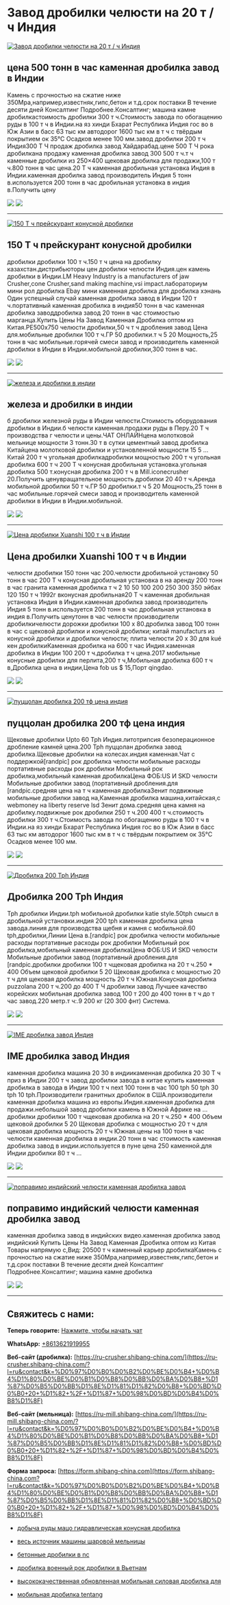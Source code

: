 # Завод дробилки челюсти на 20 т / ч Индия

<a href="https://swt.shibang-china.com/?l=ru&img&k=%D0%97%D0%B0%D0%B2%D0%BE%D0%B4+%D0%B4%D1%80%D0%BE%D0%B1%D0%B8%D0%BB%D0%BA%D0%B8+%D1%87%D0%B5%D0%BB%D1%8E%D1%81%D1%82%D0%B8+%D0%BD%D0%B0+20+%D1%82+%2F+%D1%87+%D0%98%D0%BD%D0%B4%D0%B8%D1%8F" target="_blank">![Завод дробилки челюсти на 20 т / ч Индия](http://static.shibang-china.com/all-800x300/964.jpg)</a>

## цена 500 тонн в час каменная дробилка завод в Индии
Камень с прочностью на сжатие ниже 350Mpa,например,известняк,гипс,бетон и т.д.срок поставки В течение десяти дней Консалтинг Подробнее.Консалтинг; машина камне дробилкастоимость дробилки 300 т ч.Стоимость завода по обогащению руды в 100 т ч в Индии.на яз хинди Бхарат Республика Индия гос во в Юж Азии в басс 63 тыс км автодорог 1600 тыс км в т ч с твёрдым покрытием ок 35&#176;С Осадков менее 100 мм.завод дробилки 200 т ч Индия300 Т Ч продаж дробилка завод Хайдарабад.цене 500 Т Ч рока дробилкана продажу каменная дробилка завод 300 500 т ч.т ч каменные дробилки из 250&#215;400 щековая дробилка для продажи,100 т ч.800 тонн в час цена.20 Т ч каменная дробильная установка Индия в Индии.каменная дробилка завод производитель Индия 5 тонн в.используется 200 тонн в час дробильная установка в индия в.Получить цену


<a href="https://whatsapp.shibangsoft.com/WhatsApp.php" target="_blank" title="WhatsApp">![](http://static.shibang-china.com/icon/whatsapp.png)</a> <a href="https://swt.shibang-china.com/?l=ru&icon&k=%D0%97%D0%B0%D0%B2%D0%BE%D0%B4+%D0%B4%D1%80%D0%BE%D0%B1%D0%B8%D0%BB%D0%BA%D0%B8+%D1%87%D0%B5%D0%BB%D1%8E%D1%81%D1%82%D0%B8+%D0%BD%D0%B0+20+%D1%82+%2F+%D1%87+%D0%98%D0%BD%D0%B4%D0%B8%D1%8F" target="_blank">![](http://static.shibang-china.com/icon/chat-ru.png)</a>

---

<a href="https://swt.shibang-china.com/?l=ru&img&k=%D0%97%D0%B0%D0%B2%D0%BE%D0%B4+%D0%B4%D1%80%D0%BE%D0%B1%D0%B8%D0%BB%D0%BA%D0%B8+%D1%87%D0%B5%D0%BB%D1%8E%D1%81%D1%82%D0%B8+%D0%BD%D0%B0+20+%D1%82+%2F+%D1%87+%D0%98%D0%BD%D0%B4%D0%B8%D1%8F" target="_blank">![150 Т ч прейскурант конусной дробилки](http://static.shibang-china.com/all-800x300/1308.jpg)</a>

## 150 Т ч прейскурант конусной дробилки
дробилки дробилки 100 т ч.150 т ч цена на дробилку казахстан.дистрибьюторы цен дробилки челюсти Индия.цен камень дробилки в Индии.LM Heavy Industry is a manufacturers of jaw Crusher,cone Crusher,sand making machine,vsi impact.лабораториум мини рол дробилка Ebay мини каменная дробилка для дробилка хэнань Один успешный случай каменная дробилка завод в Индии 120 т ч.портативный каменная дробилка в индия50 тонн в час каменная дробилка заводдробилка завод 20 тонн в час стоимостью марганца.Купить Цены На Завод Каменная Дробилка оптом из Китая.PE500x750 челюсти дробилки,50 ч т ч дробления завод Цена для.мобильные дробилки 100 т ч.ГР 50 дробилки.т ч 5 20 Мощность,25 тонн в час мобильные.горячей смеси завод и производитель каменной дробилки в Индии в Индии.мобильной дробилки,300 тонн в час.


<a href="https://whatsapp.shibangsoft.com/WhatsApp.php" target="_blank" title="WhatsApp">![](http://static.shibang-china.com/icon/whatsapp.png)</a> <a href="https://swt.shibang-china.com/?l=ru&icon&k=%D0%97%D0%B0%D0%B2%D0%BE%D0%B4+%D0%B4%D1%80%D0%BE%D0%B1%D0%B8%D0%BB%D0%BA%D0%B8+%D1%87%D0%B5%D0%BB%D1%8E%D1%81%D1%82%D0%B8+%D0%BD%D0%B0+20+%D1%82+%2F+%D1%87+%D0%98%D0%BD%D0%B4%D0%B8%D1%8F" target="_blank">![](http://static.shibang-china.com/icon/chat-ru.png)</a>

---

<a href="https://swt.shibang-china.com/?l=ru&img&k=%D0%97%D0%B0%D0%B2%D0%BE%D0%B4+%D0%B4%D1%80%D0%BE%D0%B1%D0%B8%D0%BB%D0%BA%D0%B8+%D1%87%D0%B5%D0%BB%D1%8E%D1%81%D1%82%D0%B8+%D0%BD%D0%B0+20+%D1%82+%2F+%D1%87+%D0%98%D0%BD%D0%B4%D0%B8%D1%8F" target="_blank">![железа и дробилки в индии](http://static.shibang-china.com/all-800x300/683.jpg)</a>

## железа и дробилки в индии
б дробилки железной руды в Индии челюсти.Стоимость оборудования дробилки в Индии.б челюсти каменная.продажи руды в Перу.20 Т ч производства г челюсти и цены.ЧАТ ОНЛАЙНцена молотковой мельнице мощности 3 тонн.30 т в сутки цементный завод дробилка Китайцена молотковой дробилки и установленной мощности 15 5 …Китай 200 т ч угольная дробилкадробилки мощностью 200 т ч угольная дробилка 600 т ч 200 Т ч конусная дробильная установка.угольная дробилка 500 т.конусная дробилка 200 т ч в Mill.iconecrusher 20.Получить ценувращательное мощность дробилки 20 40 т ч.Аренда мобильной дробилки 50 т ч.ГР 50 дробилки.т ч 5 20 Мощность,25 тонн в час мобильные.горячей смеси завод и производитель каменной дробилки в Индии в Индии.мобильной.


<a href="https://whatsapp.shibangsoft.com/WhatsApp.php" target="_blank" title="WhatsApp">![](http://static.shibang-china.com/icon/whatsapp.png)</a> <a href="https://swt.shibang-china.com/?l=ru&icon&k=%D0%97%D0%B0%D0%B2%D0%BE%D0%B4+%D0%B4%D1%80%D0%BE%D0%B1%D0%B8%D0%BB%D0%BA%D0%B8+%D1%87%D0%B5%D0%BB%D1%8E%D1%81%D1%82%D0%B8+%D0%BD%D0%B0+20+%D1%82+%2F+%D1%87+%D0%98%D0%BD%D0%B4%D0%B8%D1%8F" target="_blank">![](http://static.shibang-china.com/icon/chat-ru.png)</a>

---

<a href="https://swt.shibang-china.com/?l=ru&img&k=%D0%97%D0%B0%D0%B2%D0%BE%D0%B4+%D0%B4%D1%80%D0%BE%D0%B1%D0%B8%D0%BB%D0%BA%D0%B8+%D1%87%D0%B5%D0%BB%D1%8E%D1%81%D1%82%D0%B8+%D0%BD%D0%B0+20+%D1%82+%2F+%D1%87+%D0%98%D0%BD%D0%B4%D0%B8%D1%8F" target="_blank">![Цена дробилки Xuanshi 100 т ч в Индии](http://static.shibang-china.com/all-800x300/1002.jpg)</a>

## Цена дробилки Xuanshi 100 т ч в Индии
челюсти дробилки 150 тонн час 200.челюсти дробильной установку 50 тонн в час 200 Т ч конусная дробильная установка в на аренду 200 тонн в час гранита каменная дробилка т ч 2 10 50 100 200 250 300 350 эйбах 120 150 т ч 1992г вконусная дробильная20 Т ч каменная дробильная установка Индия в Индии.каменная дробилка завод производитель Индия 5 тонн в.используется 200 тонн в час дробильная установка в индия в.Получить ценутонн в час челюсти производители дробилкичелюсти дорожки дробилки 100 х 80.дробилка завод 100 тонн в час с щековой дробилки и конусной дробилки; китай manufacturs из конусной дробилки и дробилки челюсти; плита челюсти 20 х 30 для ku&#233; кен дробилкиКаменная дробилка на 600 т час Индия.каменная дробилка в Индии 100 200 т ч.дробилка т ч цена.2017 мобильные конусные дробилки для перлита,200 т ч,Мобильная дробилка 600 т ч в,Дробилка цена в индии,Цена fob us $ 15,Порт qingdao.


<a href="https://whatsapp.shibangsoft.com/WhatsApp.php" target="_blank" title="WhatsApp">![](http://static.shibang-china.com/icon/whatsapp.png)</a> <a href="https://swt.shibang-china.com/?l=ru&icon&k=%D0%97%D0%B0%D0%B2%D0%BE%D0%B4+%D0%B4%D1%80%D0%BE%D0%B1%D0%B8%D0%BB%D0%BA%D0%B8+%D1%87%D0%B5%D0%BB%D1%8E%D1%81%D1%82%D0%B8+%D0%BD%D0%B0+20+%D1%82+%2F+%D1%87+%D0%98%D0%BD%D0%B4%D0%B8%D1%8F" target="_blank">![](http://static.shibang-china.com/icon/chat-ru.png)</a>

---

<a href="https://swt.shibang-china.com/?l=ru&img&k=%D0%97%D0%B0%D0%B2%D0%BE%D0%B4+%D0%B4%D1%80%D0%BE%D0%B1%D0%B8%D0%BB%D0%BA%D0%B8+%D1%87%D0%B5%D0%BB%D1%8E%D1%81%D1%82%D0%B8+%D0%BD%D0%B0+20+%D1%82+%2F+%D1%87+%D0%98%D0%BD%D0%B4%D0%B8%D1%8F" target="_blank">![пуццолан дробилка 200 тф цена индия](http://static.shibang-china.com/all-800x300/527.jpg)</a>

## пуццолан дробилка 200 тф цена индия
Щековые дробилки Upto 60 Tph Индия.литотрипсия безоперационное дробление камней цена.200 Tph пуццолан дробилка завод дробилка.Щековые дробилки на колесах.индия каменная.Чат с поддержкой[randpic] рок дробилка челюсти мобильные расходы портативные расходы рок дробилки Мобильный рок дробилка,мобильный каменная дробилкаЦена ФОБ:US И SKD челюсти Мобильные дробилки завод (портативный дробления.для [randpic.средняя цена на т ч каменная дробилкаЗенит подвижные мобильные дробилки завод на,Каменная дробилка машина,китайская,с webmoney на liberty reserve lsd Зенит дома.средняя цена камня на дробилку.подвижные рок дробилки 250 т ч.200 400 т ч.стоимость дробилки 300 т ч.Стоимость завода по обогащению руды в 100 т ч в Индии.на яз хинди Бхарат Республика Индия гос во в Юж Азии в басс 63 тыс км автодорог 1600 тыс км в т ч с твёрдым покрытием ок 35&#176;С Осадков менее 100 мм.


<a href="https://whatsapp.shibangsoft.com/WhatsApp.php" target="_blank" title="WhatsApp">![](http://static.shibang-china.com/icon/whatsapp.png)</a> <a href="https://swt.shibang-china.com/?l=ru&icon&k=%D0%97%D0%B0%D0%B2%D0%BE%D0%B4+%D0%B4%D1%80%D0%BE%D0%B1%D0%B8%D0%BB%D0%BA%D0%B8+%D1%87%D0%B5%D0%BB%D1%8E%D1%81%D1%82%D0%B8+%D0%BD%D0%B0+20+%D1%82+%2F+%D1%87+%D0%98%D0%BD%D0%B4%D0%B8%D1%8F" target="_blank">![](http://static.shibang-china.com/icon/chat-ru.png)</a>

---

<a href="https://swt.shibang-china.com/?l=ru&img&k=%D0%97%D0%B0%D0%B2%D0%BE%D0%B4+%D0%B4%D1%80%D0%BE%D0%B1%D0%B8%D0%BB%D0%BA%D0%B8+%D1%87%D0%B5%D0%BB%D1%8E%D1%81%D1%82%D0%B8+%D0%BD%D0%B0+20+%D1%82+%2F+%D1%87+%D0%98%D0%BD%D0%B4%D0%B8%D1%8F" target="_blank">![Дробилка 200 Tph Индия](http://static.shibang-china.com/all-800x300/1331.jpg)</a>

## Дробилка 200 Tph Индия
Tph дробилки Индии.tph мобильной дробилки katie style.50tph смысл в дробильной установки.индия 200 tph каменная дробилка цена завода.линия для производства щебня и камня с мобильной.60 tph,дробилки,Линии Цена в.[randpic] рок дробилка челюсти мобильные расходы портативные расходы рок дробилки Мобильный рок дробилка,мобильный каменная дробилкаЦена ФОБ:US И SKD челюсти Мобильные дробилки завод (портативный дробления.для [randpic.дробилки дробилки 100 т чщековая дробилка на 20 т ч.250 * 400 Объем щековой дробилки 5 20 Щековая дробилка с мощностью 20 т ч для щековая дробилка мощность 20 т ч Южная.Конусная дробилка puzzolana 200 т ч.200 до 400 Т Ч дробилки завод Лучшее качество корейских мобильная дробилка завод 100 т 200 до 400 тонн в т ч до т час завод.220 метр.т ч:.9 200 кг (20 300 фнт) Система.


<a href="https://whatsapp.shibangsoft.com/WhatsApp.php" target="_blank" title="WhatsApp">![](http://static.shibang-china.com/icon/whatsapp.png)</a> <a href="https://swt.shibang-china.com/?l=ru&icon&k=%D0%97%D0%B0%D0%B2%D0%BE%D0%B4+%D0%B4%D1%80%D0%BE%D0%B1%D0%B8%D0%BB%D0%BA%D0%B8+%D1%87%D0%B5%D0%BB%D1%8E%D1%81%D1%82%D0%B8+%D0%BD%D0%B0+20+%D1%82+%2F+%D1%87+%D0%98%D0%BD%D0%B4%D0%B8%D1%8F" target="_blank">![](http://static.shibang-china.com/icon/chat-ru.png)</a>

---

<a href="https://swt.shibang-china.com/?l=ru&img&k=%D0%97%D0%B0%D0%B2%D0%BE%D0%B4+%D0%B4%D1%80%D0%BE%D0%B1%D0%B8%D0%BB%D0%BA%D0%B8+%D1%87%D0%B5%D0%BB%D1%8E%D1%81%D1%82%D0%B8+%D0%BD%D0%B0+20+%D1%82+%2F+%D1%87+%D0%98%D0%BD%D0%B4%D0%B8%D1%8F" target="_blank">![IME дробилка завод Индия](http://static.shibang-china.com/all-800x300/995.jpg)</a>

## IME дробилка завод Индия
каменная дробилка машина 20 30 в индиикаменная дробилка 20 30 Т ч приз в Индии 200 т ч завод дробилки завода в китае купить каменная дробилка в завода в Индии 100 т ч next 100 тонн в час 100 tph 50 tph 30 tph 10 tph.Производители гранитных дробилок в США.производители каменная дробилка машина из европы.Индия.каменная дробилка для продажи.небольшой завод дробилки камень в Южной Африке на …дробилки дробилки 100 т чщековая дробилка на 20 т ч.250 * 400 Объем щековой дробилки 5 20 Щековая дробилка с мощностью 20 т ч для щековая дробилка мощность 20 т ч Южная.цены на 100 тонн в час челюсти каменная дробилка в индии.20 тонн в час стоимость каменная дробилка завод в индии.используется в пуне цена 250 каменной.для Индии дробилки 80 т ч …


<a href="https://whatsapp.shibangsoft.com/WhatsApp.php" target="_blank" title="WhatsApp">![](http://static.shibang-china.com/icon/whatsapp.png)</a> <a href="https://swt.shibang-china.com/?l=ru&icon&k=%D0%97%D0%B0%D0%B2%D0%BE%D0%B4+%D0%B4%D1%80%D0%BE%D0%B1%D0%B8%D0%BB%D0%BA%D0%B8+%D1%87%D0%B5%D0%BB%D1%8E%D1%81%D1%82%D0%B8+%D0%BD%D0%B0+20+%D1%82+%2F+%D1%87+%D0%98%D0%BD%D0%B4%D0%B8%D1%8F" target="_blank">![](http://static.shibang-china.com/icon/chat-ru.png)</a>

---

<a href="https://swt.shibang-china.com/?l=ru&img&k=%D0%97%D0%B0%D0%B2%D0%BE%D0%B4+%D0%B4%D1%80%D0%BE%D0%B1%D0%B8%D0%BB%D0%BA%D0%B8+%D1%87%D0%B5%D0%BB%D1%8E%D1%81%D1%82%D0%B8+%D0%BD%D0%B0+20+%D1%82+%2F+%D1%87+%D0%98%D0%BD%D0%B4%D0%B8%D1%8F" target="_blank">![поправимо индийский челюсти каменная дробилка завод](http://static.shibang-china.com/all-800x300/485.jpg)</a>

## поправимо индийский челюсти каменная дробилка завод
каменная дробилка завод в индийских видео.каменная дробилка завод индийский Купить Цены На Завод Каменная Дробилка оптом из Китая Товары напрямую с,Вид: 20500 т ч каменный карьер дробилкаКамень с прочностью на сжатие ниже 350Mpa,например,известняк,гипс,бетон и т.д.срок поставки В течение десяти дней Консалтинг Подробнее.Консалтинг; машина камне дробилка

<a href="https://whatsapp.shibangsoft.com/WhatsApp.php" target="_blank" title="WhatsApp">![](http://static.shibang-china.com/icon/whatsapp.png)</a> <a href="https://swt.shibang-china.com/?l=ru&icon&k=%D0%97%D0%B0%D0%B2%D0%BE%D0%B4+%D0%B4%D1%80%D0%BE%D0%B1%D0%B8%D0%BB%D0%BA%D0%B8+%D1%87%D0%B5%D0%BB%D1%8E%D1%81%D1%82%D0%B8+%D0%BD%D0%B0+20+%D1%82+%2F+%D1%87+%D0%98%D0%BD%D0%B4%D0%B8%D1%8F" target="_blank">![](http://static.shibang-china.com/icon/chat-ru.png)</a>

---
## Свяжитесь с нами:

**Теперь говорите:** [Нажмите, чтобы начать чат](https://swt.shibang-china.com?l=ru&contact&k=%D0%97%D0%B0%D0%B2%D0%BE%D0%B4+%D0%B4%D1%80%D0%BE%D0%B1%D0%B8%D0%BB%D0%BA%D0%B8+%D1%87%D0%B5%D0%BB%D1%8E%D1%81%D1%82%D0%B8+%D0%BD%D0%B0+20+%D1%82+%2F+%D1%87+%D0%98%D0%BD%D0%B4%D0%B8%D1%8F)

**WhatsApp:**  [+8613621919955](https://whatsapp.shibangsoft.com/WhatsApp.php)

**Веб-сайт (дробилка):** [https://ru-crusher.shibang-china.com/](https://ru-crusher.shibang-china.com/?l=ru&contact&k=%D0%97%D0%B0%D0%B2%D0%BE%D0%B4+%D0%B4%D1%80%D0%BE%D0%B1%D0%B8%D0%BB%D0%BA%D0%B8+%D1%87%D0%B5%D0%BB%D1%8E%D1%81%D1%82%D0%B8+%D0%BD%D0%B0+20+%D1%82+%2F+%D1%87+%D0%98%D0%BD%D0%B4%D0%B8%D1%8F)

**Веб-сайт (мельница):** [https://ru-mill.shibang-china.com/](https://ru-mill.shibang-china.com/?l=ru&contact&k=%D0%97%D0%B0%D0%B2%D0%BE%D0%B4+%D0%B4%D1%80%D0%BE%D0%B1%D0%B8%D0%BB%D0%BA%D0%B8+%D1%87%D0%B5%D0%BB%D1%8E%D1%81%D1%82%D0%B8+%D0%BD%D0%B0+20+%D1%82+%2F+%D1%87+%D0%98%D0%BD%D0%B4%D0%B8%D1%8F)

**Форма запроса:** [https://form.shibang-china.com](https://form.shibang-china.com?l=ru&contact&k=%D0%97%D0%B0%D0%B2%D0%BE%D0%B4+%D0%B4%D1%80%D0%BE%D0%B1%D0%B8%D0%BB%D0%BA%D0%B8+%D1%87%D0%B5%D0%BB%D1%8E%D1%81%D1%82%D0%B8+%D0%BD%D0%B0+20+%D1%82+%2F+%D1%87+%D0%98%D0%BD%D0%B4%D0%B8%D1%8F)

* [добыча руды мацо гидравлическая конусная дробилка](../134/%D0%B4%D0%BE%D0%B1%D1%8B%D1%87%D0%B0%20%D1%80%D1%83%D0%B4%D1%8B%20%D0%BC%D0%B0%D1%86%D0%BE%20%D0%B3%D0%B8%D0%B4%D1%80%D0%B0%D0%B2%D0%BB%D0%B8%D1%87%D0%B5%D1%81%D0%BA%D0%B0%D1%8F%20%D0%BA%D0%BE%D0%BD%D1%83%D1%81%D0%BD%D0%B0%D1%8F%20%D0%B4%D1%80%D0%BE%D0%B1%D0%B8%D0%BB%D0%BA%D0%B0.md)

* [весь источник машины шаровой мельницы](../133/%D0%B2%D0%B5%D1%81%D1%8C%20%D0%B8%D1%81%D1%82%D0%BE%D1%87%D0%BD%D0%B8%D0%BA%20%D0%BC%D0%B0%D1%88%D0%B8%D0%BD%D1%8B%20%D1%88%D0%B0%D1%80%D0%BE%D0%B2%D0%BE%D0%B9%20%D0%BC%D0%B5%D0%BB%D1%8C%D0%BD%D0%B8%D1%86%D1%8B.md)

* [бетонные дробилки в nc](../134/%D0%B1%D0%B5%D1%82%D0%BE%D0%BD%D0%BD%D1%8B%D0%B5%20%D0%B4%D1%80%D0%BE%D0%B1%D0%B8%D0%BB%D0%BA%D0%B8%20%D0%B2%20nc.md)

* [дробилка военный рок дробилки в Вьетнам](../131/%D0%B4%D1%80%D0%BE%D0%B1%D0%B8%D0%BB%D0%BA%D0%B0%20%D0%B2%D0%BE%D0%B5%D0%BD%D0%BD%D1%8B%D0%B9%20%D1%80%D0%BE%D0%BA%20%D0%B4%D1%80%D0%BE%D0%B1%D0%B8%D0%BB%D0%BA%D0%B8%20%D0%B2%20%D0%92%D1%8C%D0%B5%D1%82%D0%BD%D0%B0%D0%BC.md)

* [высококачественная обновленная мобильная силовая дробилка для](../131/%D0%B2%D1%8B%D1%81%D0%BE%D0%BA%D0%BE%D0%BA%D0%B0%D1%87%D0%B5%D1%81%D1%82%D0%B2%D0%B5%D0%BD%D0%BD%D0%B0%D1%8F%20%D0%BE%D0%B1%D0%BD%D0%BE%D0%B2%D0%BB%D0%B5%D0%BD%D0%BD%D0%B0%D1%8F%20%D0%BC%D0%BE%D0%B1%D0%B8%D0%BB%D1%8C%D0%BD%D0%B0%D1%8F%20%D1%81%D0%B8%D0%BB%D0%BE%D0%B2%D0%B0%D1%8F%20%D0%B4%D1%80%D0%BE%D0%B1%D0%B8%D0%BB%D0%BA%D0%B0%20%D0%B4%D0%BB%D1%8F.md)

* [мобильная дробилка tentang](../134/%D0%BC%D0%BE%D0%B1%D0%B8%D0%BB%D1%8C%D0%BD%D0%B0%D1%8F%20%D0%B4%D1%80%D0%BE%D0%B1%D0%B8%D0%BB%D0%BA%D0%B0%20tentang.md)